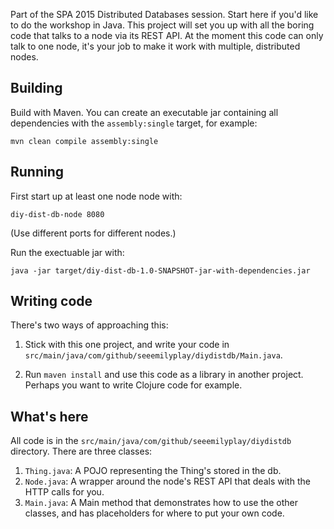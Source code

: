 Part of the SPA 2015 Distributed Databases session.
Start here if you'd like to do the workshop in Java.
This project will set you up with all the boring
code that talks to a node via its REST API. At the
moment this code can only talk to one node, it's
your job to make it work with multiple, distributed
nodes.

## Building
Build with Maven. You can create an executable jar
containing all dependencies with the `assembly:single`
target, for example:

    mvn clean compile assembly:single

## Running
First start up at least one node node with:

    diy-dist-db-node 8080

(Use different ports for different nodes.)

Run the exectuable jar with:

    java -jar target/diy-dist-db-1.0-SNAPSHOT-jar-with-dependencies.jar

## Writing code
There's two ways of approaching this:

1. Stick with this one project, and write your
   code in `src/main/java/com/github/seeemilyplay/diydistdb/Main.java`.

2. Run `maven install` and use this code as a library
   in another project. Perhaps you want to write Clojure code
   for example.

## What's here 
All code is in the `src/main/java/com/github/seeemilyplay/diydistdb`
directory. There are three classes:

1. `Thing.java`: A POJO representing the Thing's stored in the db.
2. `Node.java`: A wrapper around the node's REST API that deals with the HTTP calls for you.
3. `Main.java`: A Main method that demonstrates how to use the
   other classes, and has placeholders for where to put your
   own code.
